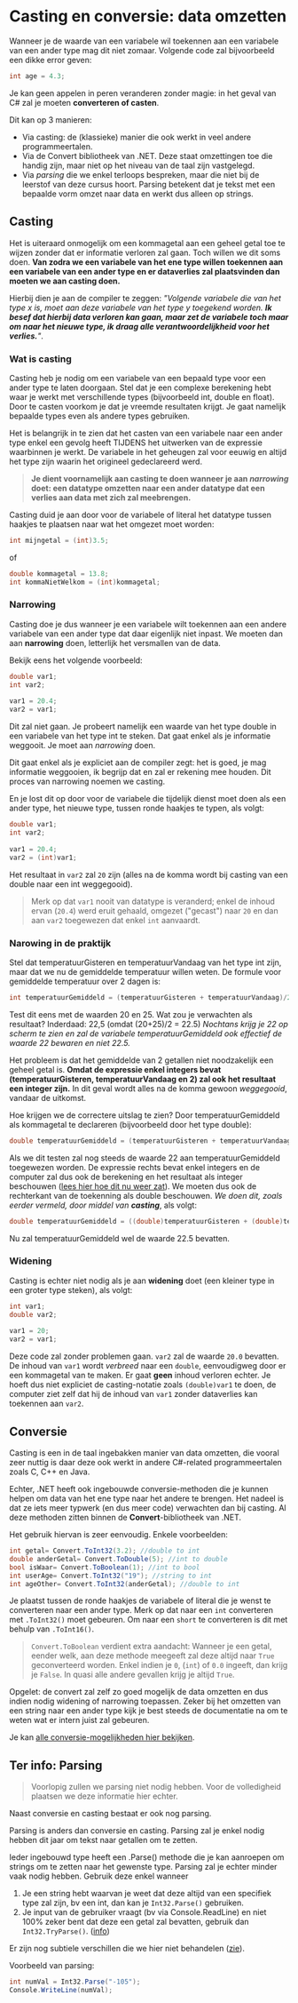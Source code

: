 # Casting en conversie: data omzetten
Wanneer je de waarde van een variabele wil toekennen aan een variabele van een ander type mag dit niet zomaar. 
Volgende code zal bijvoorbeeld een dikke error geven:

```csharp
int age = 4.3;
```

Je kan geen appelen in peren veranderen zonder magie: in het geval van C# zal je moeten **converteren of casten**. 

Dit kan op 3 manieren:
* Via casting: de (klassieke) manier die ook werkt in veel andere programmeertalen.
* Via de Convert bibliotheek van .NET. Deze staat omzettingen toe die handig zijn, maar niet op het niveau van de taal zijn vastgelegd.
* Via *parsing* die we enkel terloops bespreken, maar die niet bij de leerstof van deze cursus hoort. Parsing betekent dat je tekst met een bepaalde vorm omzet naar data en werkt dus alleen op strings.


## Casting
Het is uiteraard onmogelijk om een kommagetal aan een geheel getal toe te wijzen zonder dat er informatie verloren zal gaan. Toch willen we dit soms doen. **Van zodra we een variabele van het ene type willen toekennen aan een variabele van een ander type en er dataverlies zal plaatsvinden dan moeten we aan casting doen.**

Hierbij dien je aan de compiler te zeggen: *"Volgende variabele die van het type x is, moet aan deze variabele van het type y toegekend worden. **Ik besef dat hierbij data verloren kan gaan, maar zet de variabele toch maar om naar het nieuwe type, ik draag alle verantwoordelijkheid voor het verlies.**"*.


### Wat is casting
Casting heb je nodig om een variabele van een bepaald type voor een ander type te laten doorgaan. Stel dat je een complexe berekening hebt waar je werkt met verschillende types (bijvoorbeeld int, double en float). Door te casten voorkom je dat je vreemde resultaten krijgt. Je gaat namelijk bepaalde types even als andere types gebruiken.

Het is belangrijk in te zien dat het casten van een variabele naar een ander type enkel een gevolg heeft TIJDENS het uitwerken van de expressie waarbinnen je werkt. De variabele in het geheugen zal voor eeuwig en altijd het type zijn waarin het origineel gedeclareerd werd.

> **Je dient voornamelijk aan casting te doen wanneer je aan *narrowing* doet: een datatype omzetten naar een ander datatype dat een verlies aan data met zich zal meebrengen.**

Casting duid je aan door voor de variabele of literal het datatype tussen haakjes te plaatsen naar wat het omgezet moet worden:

```csharp
int mijngetal = (int)3.5;
```

of

```csharp
double kommagetal = 13.8;
int kommaNietWelkom = (int)kommagetal;
```

### Narrowing
Casting doe je dus wanneer je een variabele wilt toekennen aan een andere variabele van een ander type dat daar eigenlijk niet inpast. We moeten dan aan **narrowing** doen, letterlijk het versmallen van de data.

Bekijk eens het volgende voorbeeld:

```csharp
double var1;
int var2;
 
var1 = 20.4;
var2 = var1;
```

Dit zal niet gaan. Je probeert namelijk een waarde van het type double in een variabele van het type int te steken. Dat gaat enkel als je informatie weggooit. Je moet aan *narrowing* doen.

Dit gaat enkel als je expliciet aan de compiler zegt: het is goed, je mag informatie weggooien, ik begrijp dat en zal er rekening mee houden. Dit proces van narrowing noemen we casting.

En je lost dit op door voor de variabele die tijdelijk dienst moet doen als een ander type, het nieuwe type, tussen ronde haakjes te typen, als volgt:

```csharp
double var1;
int var2;
 
var1 = 20.4;
var2 = (int)var1;
```
Het resultaat in `var2` zal `20` zijn (alles na de komma wordt bij casting van een double naar een int weggegooid). 
>Merk op dat `var1` nooit van datatype is veranderd; enkel de inhoud ervan (`20.4`) werd eruit gehaald, omgezet ("gecast") naar `20` en dan aan ``var2`` toegewezen dat enkel `int` aanvaardt.

### Narowing in de praktijk

Stel dat temperatuurGisteren en temperatuurVandaag van het type int zijn, maar dat we nu de gemiddelde temperatuur willen weten. De formule voor gemiddelde temperatuur over 2 dagen is:

```csharp
int temperatuurGemiddeld = (temperatuurGisteren + temperatuurVandaag)/2;
```
Test dit eens met de waarden 20 en 25. Wat zou je verwachten als resultaat? Inderdaad: 22,5 (omdat (20+25)/2 = 22.5) *Nochtans krijg je 22 op scherm te zien en zal de variabele temperatuurGemiddeld ook effectief de waarde 22 bewaren en niet 22.5.*

Het probleem is dat het gemiddelde van 2 getallen niet noodzakelijk een geheel getal is. **Omdat de expressie enkel integers bevat (temperatuurGisteren, temperatuurVandaag en 2) zal ook het resultaat een integer zijn.** In dit geval wordt alles na de komma gewoon *weggegooid*, vandaar de uitkomst.

Hoe krijgen we de correctere uitslag te zien? Door temperatuurGemiddeld als kommagetal te declareren (bijvoorbeeld door het type double):

```csharp
double temperatuurGemiddeld = (temperatuurGisteren + temperatuurVandaag)/2;
```

Als we dit testen zal nog steeds de waarde 22 aan temperatuurGemiddeld toegewezen worden. De expressie rechts bevat enkel integers en de computer zal dus ook de berekening en het resultaat als integer beschouwen ([lees hier hoe dit nu weer zat](../1_csharpbasics/2_expressies.md)). We moeten dus ook de rechterkant van de toekenning als double beschouwen. *We doen dit, zoals eerder vermeld, door middel van **casting***, als volgt:

```csharp
double temperatuurGemiddeld = ((double)temperatuurGisteren + (double)temperatuurVandaag)/2;
```
Nu zal temperatuurGemiddeld wel de waarde 22.5 bevatten.

### Widening
Casting is echter  niet nodig als je aan **widening** doet (een kleiner type in een groter type steken), als volgt:

```csharp
int var1;
double var2;
 
var1 = 20;
var2 = var1;
```

Deze code zal zonder problemen gaan. `var2` zal de waarde `20.0` bevatten. De inhoud van `var1` wordt *verbreed* naar een `double`, eenvoudigweg door er een kommagetal van te maken. Er gaat **geen** inhoud verloren echter. Je hoeft dus niet expliciet de casting-notatie zoals ``(double)var1`` te doen, de computer ziet zelf dat hij de inhoud van ``var1`` zonder dataverlies kan toekennen aan ``var2``.

## Conversie
Casting is een in de taal ingebakken manier van data omzetten, die vooral zeer nuttig is daar deze ook werkt in andere C#-related programmeertalen zoals C, C++ en Java. 

Echter, .NET heeft ook  ingebouwde conversie-methoden die je kunnen helpen om data van het ene type naar het andere te brengen. Het nadeel is dat ze iets meer typwerk (en dus meer code) verwachten dan bij casting. 
Al deze methoden zitten binnen de **Convert**-bibliotheek van .NET.

Het gebruik hiervan is zeer eenvoudig. Enkele voorbeelden:

```csharp
int getal= Convert.ToInt32(3.2); //double to int
double anderGetal= Convert.ToDouble(5); //int to double
bool isWaar= Convert.ToBoolean(1); //int to bool
int userAge= Convert.ToInt32("19"); //string to int
int ageOther= Convert.ToInt32(anderGetal); //double to int
```
 Je plaatst tussen de ronde haakjes de variabele of literal die je wenst te converteren naar een ander type. Merk op dat naar een `int`  converteren met ``.ToInt32()`` moet gebeuren. Om naar een ``short`` te converteren is dit met behulp van ``.ToInt16()``.
 
 > ``Convert.ToBoolean`` verdient extra aandacht: Wanneer je een getal, eender welk, aan deze methode meegeeft zal deze altijd naar ``True`` geconverteerd worden.  Enkel indien je ``0``, (``int``) of ``0.0`` ingeeft, dan krijg je ``False``. In quasi alle andere gevallen krijg je altijd ``True``.

Opgelet: de convert zal zelf zo goed mogelijk de data omzetten en dus indien nodig widening of narrowing toepassen. Zeker bij het omzetten van een string naar een ander type kijk je best steeds de documentatie na om te weten wat er intern juist zal gebeuren.

Je kan [alle conversie-mogelijkheden hier bekijken](https://msdn.microsoft.com/en-us/library/system.convert.aspx).

## Ter info: Parsing
>Voorlopig zullen we parsing niet nodig hebben. Voor de volledigheid plaatsen we deze informatie hier echter.

Naast conversie en casting bestaat er ook nog parsing.

Parsing is anders dan conversie en casting. Parsing zal je enkel nodig hebben dit jaar om tekst naar getallen om te zetten.

Ieder ingebouwd type heeft  een .Parse() methode die je kan aanroepen om strings om te zetten naar het gewenste type. Parsing zal je echter minder vaak nodig hebben. Gebruik deze enkel wanneer

1. Je een string hebt waarvan je weet dat deze altijd van een specifiek type zal zijn, bv een int, dan kan je ``Int32.Parse()`` gebruiken.
2. Je input van de gebruiker vraagt (bv via Console.ReadLine) en niet 100% zeker bent dat deze een getal zal bevatten, gebruik dan ``Int32.TryParse()``. ([info](https://msdn.microsoft.com/en-us/library/f02979c7.aspx))

Er zijn nog subtiele verschillen die we hier niet behandelen ([zie](https://stackoverflow.com/questions/199470/whats-the-main-difference-between-int-parse-and-convert-toint32)).

Voorbeeld van parsing:
```csharp
int numVal = Int32.Parse("-105");
Console.WriteLine(numVal);
```

